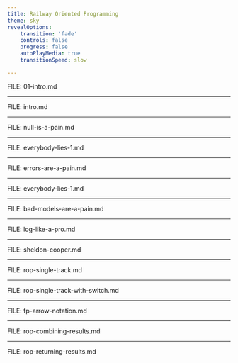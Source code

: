 ```yaml
---
title: Railway Oriented Programming
theme: sky
revealOptions:
    transition: 'fade'
    controls: false
    progress: false
    autoPlayMedia: true
    transitionSpeed: slow

---
```


FILE: 01-intro.md

---

FILE: intro.md

---

FILE: null-is-a-pain.md

---

FILE: everybody-lies-1.md

---

FILE: errors-are-a-pain.md

---

FILE: everybody-lies-1.md

---

FILE: bad-models-are-a-pain.md

---

FILE: log-like-a-pro.md

---

FILE: sheldon-cooper.md

---

FILE: rop-single-track.md

---

FILE: rop-single-track-with-switch.md

---

FILE: fp-arrow-notation.md

---

FILE: rop-combining-results.md

---

FILE: rop-returning-results.md
